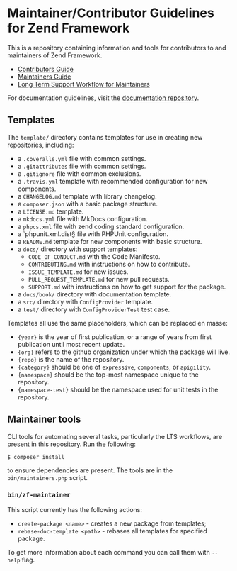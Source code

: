 # Maintainer/Contributor Guidelines for Zend Framework

This is a repository containing information and tools for contributors to and maintainers of Zend
Framework.

- [Contributors Guide](CONTRIBUTORS.md)
- [Maintainers Guide](MAINTAINERS.md)
- [Long Term Support Workflow for Maintainers](LTS-WORKFLOW.md)

For documentation guidelines, visit the [documentation repository](https://github.com/zendframework/documentation/blob/master/CONTRIBUTING.md).

## Templates

The `template/` directory contains templates for use in creating new
repositories, including:

- a `.coveralls.yml` file with common settings.
- a `.gitattributes` file with common settings.
- a `.gitignore` file with common exclusions.
- a `.travis.yml` template with recommended configuration for new components.
- a `CHANGELOG.md` template with library changelog.
- a `composer.json` with a basic package structure.
- a `LICENSE.md` template.
- a `mkdocs.yml` file with MkDocs configuration.
- a `phpcs.xml` file with zend coding standard configuration.
- a `phpunit.xml.dist§ file with PHPUnit configuration.
- a `README.md` template for new components with basic structure.
- a `docs/` directory with support templates:
  - `CODE_OF_CONDUCT.md` with the Code Manifesto.
  - `CONTRIBUTING.md` with instructions on how to contribute.
  - `ISSUE_TEMPLATE.md` for new issues.
  - `PULL_REQUEST_TEMPLATE.md` for new pull requests.
  - `SUPPORT.md` with instructions on how to get support for the package.
- a `docs/book/` directory with documentation template.
- a `src/` directory with `ConfigProvider` template.
- a `test/` directory with `ConfigProviderTest` test case.

Templates all use the same placeholders, which can be replaced en masse:

- `{year}` is the year of first publication, or a range of years from first
  publication until most recent update.
- `{org}` refers to the github organization under which the package will live.
- `{repo}` is the name of the repository.
- `{category}` should be one of `expressive`, `components`, or `apigility`.
- `{namespace}` should be the top-most namespace unique to the repository.
- `{namespace-test}` should be the namespace used for unit tests in the repository.

## Maintainer tools

CLI tools for automating several tasks, particularly the LTS workflows, are present in this
repository. Run the following:

```console
$ composer install
```

to ensure dependencies are present. The tools are in the `bin/maintainers.php` script.

### `bin/zf-maintainer`

This script currently has the following actions:
- `create-package <name>` - creates a new package from templates;
- `rebase-doc-template <path>` - rebases all templates for specified package.

To get more information about each command you can call them with `--help` flag.
